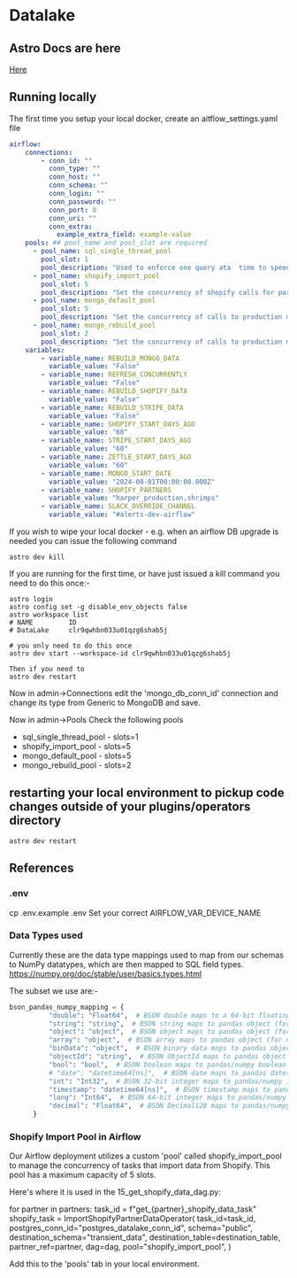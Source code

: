 # Datalake

## Astro Docs are here

[Here](Astro.md)

## Running locally

The first time you setup your local docker,
create an aitflow_settings.yaml file

```yaml
airflow:
    connections:
        - conn_id: ""
          conn_type: ""
          conn_host: ""
          conn_schema: ""
          conn_login: ""
          conn_password: ""
          conn_port: 0
          conn_uri: ""
          conn_extra:
            example_extra_field: example-value
    pools: ## pool_name and pool_slot are required
      - pool_name: sql_single_thread_pool
        pool_slot: 1
        pool_description: "Used to enforce one query ata  time to speed up heavy queries"
      - pool_name: shopify_import_pool
        pool_slot: 5
        pool_description: "Set the concurrency of shopify calls for partner data processing"
      - pool_name: mongo_default_pool
        pool_slot: 5
        pool_description: "Set the concurrency of calls to production mongoDB"
      - pool_name: mongo_rebuild_pool
        pool_slot: 2
        pool_description: "Set the concurrency of calls to production mongoDB"
    variables:
        - variable_name: REBUILD_MONGO_DATA
          variable_value: "False"
        - variable_name: REFRESH_CONCURRENTLY
          variable_value: "False"
        - variable_name: REBUILD_SHOPIFY_DATA
          variable_value: "False"
        - variable_name: REBUILD_STRIPE_DATA
          variable_value: "False"
        - variable_name: SHOPIFY_START_DAYS_AGO
          variable_value: "60"
        - variable_name: STRIPE_START_DAYS_AGO
          variable_value: "60"
        - variable_name: ZETTLE_START_DAYS_AGO
          variable_value: "60"
        - variable_name: MONGO_START_DATE
          variable_value: "2024-08-01T00:00:00.000Z"
        - variable_name: SHOPIFY_PARTNERS
          variable_value: "harper_production,shrimps"
        - variable_name: SLACK_OVERRIDE_CHANNEL
          variable_value: "#alerts-dev-airflow"

```

If you wish to wipe your local docker - e.g. when an airflow DB upgrade is needed you can issue the following command

```shell
astro dev kill
```

If you are running for the first time, or have just issued a kill command you need to do this once:-

```shell
astro login
astro config set -g disable_env_objects false
astro workspace list
# NAME         ID
# DataLake     clr9qwhbn033u01qzg6shab5j

# you only need to do this once
astro dev start --workspace-id clr9qwhbn033u01qzg6shab5j

Then if you need to
astro dev restart

```

Now in admin->Connections edit the 'mongo_db_conn_id' connection and change its type from Generic to MongoDB and save.

Now in admin->Pools Check the following pools

* sql_single_thread_pool - slots=1
* shopify_import_pool - slots=5
* mongo_default_pool - slots=5
* mongo_rebuild_pool - slots=2

## restarting your local environment to pickup code changes outside of your plugins/operators directory

``` shell
astro dev restart
```

## References

### .env

cp .env.example .env
Set your correct AIRFLOW_VAR_DEVICE_NAME

### Data Types used

Currently these are the data type mappings used to map from our schemas to NumPy datatypes, which are then mapped to SQL field types. <https://numpy.org/doc/stable/user/basics.types.html>

The subset we use are:-

``` python
bson_pandas_numpy_mapping = {
          "double": "Float64",  # BSON double maps to a 64-bit floating point
          "string": "string",  # BSON string maps to pandas object (for string data)
          "object": "object",  # BSON object maps to pandas object (for mixed types)
          "array": "object",  # BSON array maps to pandas object (for mixed types)
          "binData": "object",  # BSON binary data maps to pandas object (for arbitrary binary data)
          "objectId": "string",  # BSON ObjectId maps to pandas object (for unique object identifiers)
          "bool": "bool",  # BSON boolean maps to pandas/numpy boolean
          # "date": "datetime64[ns]",  # BSON date maps to pandas datetime64[ns]
          "int": "Int32",  # BSON 32-bit integer maps to pandas/numpy int32
          "timestamp": "datetime64[ns]",  # BSON timestamp maps to pandas datetime64[ns] (with note on precision)
          "long": "Int64",  # BSON 64-bit integer maps to pandas/numpy int64
          "decimal": "Float64",  # BSON Decimal128 maps to pandas/numpy float64 (considerations for precision apply)
      }
```

### Shopify Import Pool in Airflow

Our Airflow deployment utilizes a custom 'pool' called shopify_import_pool to manage the concurrency of tasks that import data from Shopify. This pool has a maximum capacity of 5 slots.

Here's where it is used in the 15_get_shopify_data_dag.py:

for partner in partners:
    task_id = f"get_{partner}_shopify_data_task"
    shopify_task = ImportShopifyPartnerDataOperator(
        task_id=task_id,
        postgres_conn_id="postgres_datalake_conn_id",
        schema="public",
        destination_schema="transient_data",
        destination_table=destination_table,
        partner_ref=partner,
        dag=dag,
        pool="shopify_import_pool",
    )

Add this to the 'pools' tab in your local environment.
